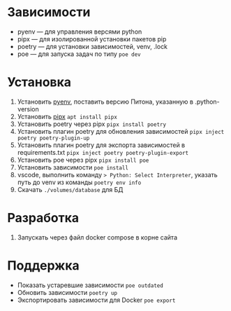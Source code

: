 # Зависимости

- pyenv — для управления версями python
- pipx — для изолированной установки пакетов pip
- poetry — для установки зависимостей, venv, .lock
- poe — для запуска задач по типу `poe dev`

# Установка

1. Установить [pyenv](https://github.com/pyenv/pyenv), поставить версию Питона, указанную в .python-version
2. Установить [pipx](https://pipx.pypa.io/stable/installation/#on-linux) `apt install pipx`
3. Установить poetry через pipx `pipx install poetry`
4. Установить плагин poetry для обновления зависимостей `pipx inject poetry poetry-plugin-up`
5. Установить плагин poetry для экспорта зависимостей в requirements.txt `pipx inject poetry poetry-plugin-export`
6. Установить poe через pipx `pipx install poe`
7. Установить зависимости `poe install`
8. vscode, выполнить команду `> Python: Select Interpreter`, указать путь до venv из команды `poetry env info`
9. Скачать `./volumes/database` для БД

# Разработка

1. Запускать через файл docker compose в корне сайта

# Поддержка

- Показать устаревшие зависимости `poe outdated`
- Обновить зависимости `poetry up`
- Экспортировать зависимости для Docker `poe export`
